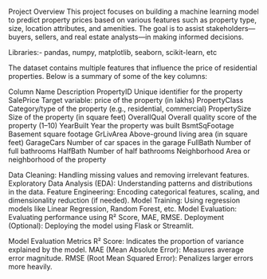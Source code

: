 Project Overview
This project focuses on building a machine learning model to predict property prices based on various features such as property type, size, location attributes, and amenities. The goal is to assist stakeholders—buyers, sellers, and real estate analysts—in making informed decisions.

Libraries:- pandas, numpy, matplotlib, seaborn, scikit-learn, etc

The dataset contains multiple features that influence the price of residential properties. Below is a summary of some of the key columns:

Column Name	Description
PropertyID	Unique identifier for the property
SalePrice	Target variable: price of the property (in lakhs)
PropertyClass	Category/type of the property (e.g., residential, commercial)
PropertySize	Size of the property (in square feet)
OverallQual	Overall quality score of the property (1–10)
YearBuilt	Year the property was built
BsmtSqFootage	Basement square footage
GrLivArea	Above-ground living area (in square feet)
GarageCars	Number of car spaces in the garage
FullBath	Number of full bathrooms
HalfBath	Number of half bathrooms
Neighborhood	Area or neighborhood of the property

Data Cleaning: Handling missing values and removing irrelevant features.
Exploratory Data Analysis (EDA): Understanding patterns and distributions in the data.
Feature Engineering: Encoding categorical features, scaling, and dimensionality reduction (if needed).
Model Training: Using regression models like Linear Regression, Random Forest, etc.
Model Evaluation: Evaluating performance using R² Score, MAE, RMSE.
Deployment (Optional): Deploying the model using Flask or Streamlit.

Model Evaluation Metrics
R² Score: Indicates the proportion of variance explained by the model.
MAE (Mean Absolute Error): Measures average error magnitude.
RMSE (Root Mean Squared Error): Penalizes larger errors more heavily.




